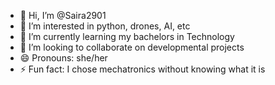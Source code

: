 - 👋 Hi, I’m @Saira2901
- 👀 I’m interested in python, drones, AI, etc
- 🌱 I’m currently learning my bachelors in Technology 
- 💞️ I’m looking to collaborate on developmental projects
- 😄 Pronouns: she/her
- ⚡ Fun fact: I chose mechatronics without knowing what it is

<!---
Saira2901/Saira2901 is a ✨ special ✨ repository because its `README.md` (this file) appears on your GitHub profile.
You can click the Preview link to take a look at your changes.
--->
